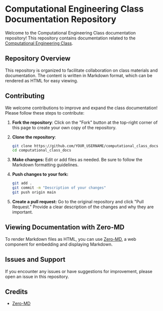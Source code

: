 # Computational Engineering Class Documentation Repository

Welcome to the Computational Engineering Class documentation repository! This repository contains documentation related to the [Computational Engineering Class][url_class_web_site].

## Repository Overview

This repository is organized to facilitate collaboration on class materials and documentation. The content is written in Markdown format, which can be rendered as HTML for easy viewing.

## Contributing

We welcome contributions to improve and expand the class documentation! Please follow these steps to contribute:

1. **Fork the repository**:
    Click on the "Fork" button at the top-right corner of this page to create your own copy of the repository.

2. **Clone the repository**:
   ```bash
   git clone https://github.com/YOUR_USERNAME/computational_class_docs.git
   cd computational_class_docs

3. **Make changes:**
    Edit or add files as needed. Be sure to follow the Markdown formatting guidelines.

4. **Push changes to your fork:**
    ```bash
    git add .
    git commit -m "Description of your changes"
    git push origin main

5. **Create a pull request:**
    Go to the original repository and click "Pull Request." Provide a clear description of the changes and why they are important.


## Viewing Documentation with Zero-MD

To render Markdown files as HTML, you can use [Zero-MD][url_zero_md], a web component for embedding and displaying Markdown.

## Issues and Support
If you encounter any issues or have suggestions for improvement, please open an issue in this repository.

## Credits

-  [Zero-MD][url_zero_md]


[comment]: #  (link URLs -----------------------------------------------------)

[url_class_web_site]:           https://sci.skoltech.ru/eng_class
[url_zero_md]:                  https://zerodevx.github.io/zero-md/
